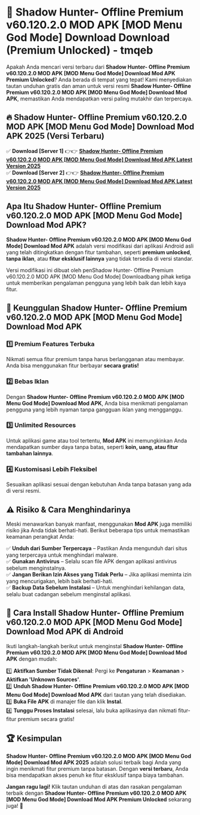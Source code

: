 # 🎯 Shadow Hunter- Offline Premium v60.120.2.0 MOD APK [MOD Menu God Mode] Download  Download (Premium Unlocked) -  tmqeb

Apakah Anda mencari versi terbaru dari **Shadow Hunter- Offline Premium v60.120.2.0 MOD APK [MOD Menu God Mode] Download Mod APK Premium Unlocked**? Anda berada di tempat yang tepat! Kami menyediakan tautan unduhan gratis dan aman untuk versi resmi **Shadow Hunter- Offline Premium v60.120.2.0 MOD APK [MOD Menu God Mode] Download Mod APK**, memastikan Anda mendapatkan versi paling mutakhir dan terpercaya.

## 🔥 Shadow Hunter- Offline Premium v60.120.2.0 MOD APK [MOD Menu God Mode] Download Mod APK 2025 (Versi Terbaru)

✅ **Download [Server 1]** 👉👉 [**Shadow Hunter- Offline Premium v60.120.2.0 MOD APK [MOD Menu God Mode] Download Mod APK Latest Version 2025**](https://momento.my/?title=Shadow_Hunter-_Offline_Premium_v60.120.2.0_MOD_APK_[MOD_Menu_God_Mode]_Download)  
✅ **Download [Server 2]** 👉👉 [**Shadow Hunter- Offline Premium v60.120.2.0 MOD APK [MOD Menu God Mode] Download Mod APK Latest Version 2025**](https://momento.my/?title=Shadow_Hunter-_Offline_Premium_v60.120.2.0_MOD_APK_[MOD_Menu_God_Mode]_Download)  

## Apa Itu Shadow Hunter- Offline Premium v60.120.2.0 MOD APK [MOD Menu God Mode] Download Mod APK?

**Shadow Hunter- Offline Premium v60.120.2.0 MOD APK [MOD Menu God Mode] Download Mod APK** adalah versi modifikasi dari aplikasi Android asli yang telah ditingkatkan dengan fitur tambahan, seperti **premium unlocked**, **tanpa iklan**, atau **fitur eksklusif lainnya** yang tidak tersedia di versi standar.

Versi modifikasi ini dibuat oleh penShadow Hunter- Offline Premium v60.120.2.0 MOD APK [MOD Menu God Mode] Downloadbang pihak ketiga untuk memberikan pengalaman pengguna yang lebih baik dan lebih kaya fitur.

## 🎯 Keunggulan Shadow Hunter- Offline Premium v60.120.2.0 MOD APK [MOD Menu God Mode] Download Mod APK

### 1️⃣ Premium Features Terbuka
Nikmati semua fitur premium tanpa harus berlangganan atau membayar. Anda bisa menggunakan fitur berbayar **secara gratis!**

### 2️⃣ Bebas Iklan
Dengan **Shadow Hunter- Offline Premium v60.120.2.0 MOD APK [MOD Menu God Mode] Download Mod APK**, Anda bisa menikmati pengalaman pengguna yang lebih nyaman tanpa gangguan iklan yang mengganggu.

### 3️⃣ Unlimited Resources
Untuk aplikasi game atau tool tertentu, **Mod APK** ini memungkinkan Anda mendapatkan sumber daya tanpa batas, seperti **koin, uang, atau fitur tambahan lainnya**.

### 4️⃣ Kustomisasi Lebih Fleksibel
Sesuaikan aplikasi sesuai dengan kebutuhan Anda tanpa batasan yang ada di versi resmi.

## ⚠️ Risiko & Cara Menghindarinya

Meski menawarkan banyak manfaat, menggunakan **Mod APK** juga memiliki risiko jika Anda tidak berhati-hati. Berikut beberapa tips untuk memastikan keamanan perangkat Anda:

✅ **Unduh dari Sumber Terpercaya** – Pastikan Anda mengunduh dari situs yang terpercaya untuk menghindari malware.  
✅ **Gunakan Antivirus** – Selalu scan file APK dengan aplikasi antivirus sebelum menginstalnya.  
✅ **Jangan Berikan Izin Akses yang Tidak Perlu** – Jika aplikasi meminta izin yang mencurigakan, lebih baik berhati-hati.  
✅ **Backup Data Sebelum Instalasi** – Untuk menghindari kehilangan data, selalu buat cadangan sebelum menginstal aplikasi.

## 📌 Cara Install Shadow Hunter- Offline Premium v60.120.2.0 MOD APK [MOD Menu God Mode] Download Mod APK di Android

Ikuti langkah-langkah berikut untuk menginstal **Shadow Hunter- Offline Premium v60.120.2.0 MOD APK [MOD Menu God Mode] Download Mod APK** dengan mudah:

1️⃣ **Aktifkan Sumber Tidak Dikenal**: Pergi ke **Pengaturan** > **Keamanan** > **Aktifkan 'Unknown Sources'**.  
2️⃣ **Unduh Shadow Hunter- Offline Premium v60.120.2.0 MOD APK [MOD Menu God Mode] Download Mod APK** dari tautan yang telah disediakan.  
3️⃣ **Buka File APK** di manajer file dan klik **Instal**.  
4️⃣ **Tunggu Proses Instalasi** selesai, lalu buka aplikasinya dan nikmati fitur-fitur premium secara gratis!

## 🏆 Kesimpulan

**Shadow Hunter- Offline Premium v60.120.2.0 MOD APK [MOD Menu God Mode] Download Mod APK 2025** adalah solusi terbaik bagi Anda yang ingin menikmati fitur premium tanpa batasan. Dengan **versi terbaru**, Anda bisa mendapatkan akses penuh ke fitur eksklusif tanpa biaya tambahan.

**Jangan ragu lagi!** Klik tautan unduhan di atas dan rasakan pengalaman terbaik dengan **Shadow Hunter- Offline Premium v60.120.2.0 MOD APK [MOD Menu God Mode] Download Mod APK Premium Unlocked** sekarang juga! 🚀
